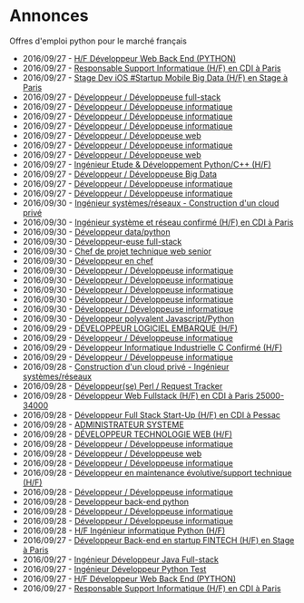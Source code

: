 # Annonces

Offres d'emploi python pour le marché français

* 2016/09/27 - [H/F Développeur Web Back End (PYTHON)](http://www.pyjobs.fr/jobs/details/3100/h-f-developpeur-web-back-end-python "H/F Développeur Web Back End (PYTHON)")
* 2016/09/27 - [Responsable Support Informatique (H/F) en CDI à Paris](http://www.pyjobs.fr/jobs/details/3093/responsable-support-informatique-h-f-en-cdi-a-paris "Responsable Support Informatique (H/F) en CDI à Paris")
* 2016/09/27 - [Stage Dev iOS  #Startup Mobile Big Data (H/F) en Stage à Paris](http://www.pyjobs.fr/jobs/details/3090/stage-dev-ios-startup-mobile-big-data-h-f-en-stage-a-paris "Stage Dev iOS  #Startup Mobile Big Data (H/F) en Stage à Paris")
* 2016/09/27 - [Développeur / Développeuse full-stack](http://www.pyjobs.fr/jobs/details/3106/developpeur-developpeuse-full-stack "Développeur / Développeuse full-stack")
* 2016/09/27 - [Développeur / Développeuse informatique](http://www.pyjobs.fr/jobs/details/3099/developpeur-developpeuse-informatique "Développeur / Développeuse informatique")
* 2016/09/27 - [Développeur / Développeuse informatique](http://www.pyjobs.fr/jobs/details/3103/developpeur-developpeuse-informatique "Développeur / Développeuse informatique")
* 2016/09/27 - [Développeur / Développeuse informatique](http://www.pyjobs.fr/jobs/details/3098/developpeur-developpeuse-informatique "Développeur / Développeuse informatique")
* 2016/09/27 - [Développeur / Développeuse web](http://www.pyjobs.fr/jobs/details/3101/developpeur-developpeuse-web "Développeur / Développeuse web")
* 2016/09/27 - [Développeur / Développeuse informatique](http://www.pyjobs.fr/jobs/details/3096/developpeur-developpeuse-informatique "Développeur / Développeuse informatique")
* 2016/09/27 - [Développeur / Développeuse web](http://www.pyjobs.fr/jobs/details/3089/developpeur-developpeuse-web "Développeur / Développeuse web")
* 2016/09/27 - [Ingénieur Etude & Développement Python/C++ (H/F)](http://www.pyjobs.fr/jobs/details/3094/ingenieur-etude-developpement-python-c-h-f "Ingénieur Etude & Développement Python/C++ (H/F)")
* 2016/09/27 - [Développeur / Développeuse Big Data](http://www.pyjobs.fr/jobs/details/3105/developpeur-developpeuse-big-data "Développeur / Développeuse Big Data")
* 2016/09/27 - [Développeur / Développeuse informatique](http://www.pyjobs.fr/jobs/details/3095/developpeur-developpeuse-informatique "Développeur / Développeuse informatique")
* 2016/09/27 - [Développeur / Développeuse informatique](http://www.pyjobs.fr/jobs/details/3102/developpeur-developpeuse-informatique "Développeur / Développeuse informatique")
* 2016/09/30 - [Ingénieur systèmes/réseaux - Construction d'un cloud privé](http://www.pyjobs.fr/jobs/details/3620/ingenieur-systemes-reseaux-construction-dun-cloud-prive "Ingénieur systèmes/réseaux - Construction d'un cloud privé")
* 2016/09/30 - [Ingénieur système et réseau confirmé (H/F) en CDI à Paris](http://www.pyjobs.fr/jobs/details/3619/ingenieur-systeme-et-reseau-confirme-h-f-en-cdi-a-paris "Ingénieur système et réseau confirmé (H/F) en CDI à Paris")
* 2016/09/30 - [Développeur data/python](http://www.pyjobs.fr/jobs/details/3615/developpeur-data-python "Développeur data/python")
* 2016/09/30 - [Développeur-euse full-stack](http://www.pyjobs.fr/jobs/details/3616/developpeur-euse-full-stack "Développeur-euse full-stack")
* 2016/09/30 - [Chef de projet technique web senior](http://www.pyjobs.fr/jobs/details/3614/chef-de-projet-technique-web-senior "Chef de projet technique web senior")
* 2016/09/30 - [Développeur en chef](http://www.pyjobs.fr/jobs/details/3612/developpeur-en-chef "Développeur en chef")
* 2016/09/30 - [Développeur / Développeuse informatique](http://www.pyjobs.fr/jobs/details/3610/developpeur-developpeuse-informatique "Développeur / Développeuse informatique")
* 2016/09/30 - [Développeur / Développeuse informatique](http://www.pyjobs.fr/jobs/details/3609/developpeur-developpeuse-informatique "Développeur / Développeuse informatique")
* 2016/09/30 - [Développeur / Développeuse informatique](http://www.pyjobs.fr/jobs/details/3611/developpeur-developpeuse-informatique "Développeur / Développeuse informatique")
* 2016/09/30 - [Développeur / Développeuse informatique](http://www.pyjobs.fr/jobs/details/3617/developpeur-developpeuse-informatique "Développeur / Développeuse informatique")
* 2016/09/30 - [Développeur / Développeuse informatique](http://www.pyjobs.fr/jobs/details/3618/developpeur-developpeuse-informatique "Développeur / Développeuse informatique")
* 2016/09/30 - [Développeur polyvalent Javascript/Python](http://www.pyjobs.fr/jobs/details/3613/developpeur-polyvalent-javascript-python "Développeur polyvalent Javascript/Python")
* 2016/09/29 - [DÉVELOPPEUR LOGICIEL EMBARQUE (H/F)](http://www.pyjobs.fr/jobs/details/3608/developpeur-logiciel-embarque-h-f "DÉVELOPPEUR LOGICIEL EMBARQUE (H/F)")
* 2016/09/29 - [Développeur / Développeuse informatique](http://www.pyjobs.fr/jobs/details/3607/developpeur-developpeuse-informatique "Développeur / Développeuse informatique")
* 2016/09/29 - [Développeur Informatique Industrielle C Confirmé (H/F)](http://www.pyjobs.fr/jobs/details/3605/developpeur-informatique-industrielle-c-confirme-h-f "Développeur Informatique Industrielle C Confirmé (H/F)")
* 2016/09/29 - [Développeur / Développeuse informatique](http://www.pyjobs.fr/jobs/details/3606/developpeur-developpeuse-informatique "Développeur / Développeuse informatique")
* 2016/09/28 - [Construction d'un cloud privé - Ingénieur systèmes/réseaux](http://www.pyjobs.fr/jobs/details/3603/construction-dun-cloud-prive-ingenieur-systemes-reseaux "Construction d'un cloud privé - Ingénieur systèmes/réseaux")
* 2016/09/28 - [Développeur(se) Perl / Request Tracker](http://www.pyjobs.fr/jobs/details/3598/developpeur-se-perl-request-tracker "Développeur(se) Perl / Request Tracker")
* 2016/09/28 - [Développeur Web Fullstack (H/F) en CDI à Paris 25000-34000](http://www.pyjobs.fr/jobs/details/3600/developpeur-web-fullstack-h-f-en-cdi-a-paris-25000-34000 "Développeur Web Fullstack (H/F) en CDI à Paris 25000-34000")
* 2016/09/28 - [Développeur Full Stack Start-Up (H/F) en CDI à Pessac](http://www.pyjobs.fr/jobs/details/3601/developpeur-full-stack-start-up-h-f-en-cdi-a-pessac "Développeur Full Stack Start-Up (H/F) en CDI à Pessac")
* 2016/09/28 - [ADMINISTRATEUR SYSTEME](http://www.pyjobs.fr/jobs/details/3591/administrateur-systeme "ADMINISTRATEUR SYSTEME")
* 2016/09/28 - [DÉVELOPPEUR TECHNOLOGIE WEB (H/F)](http://www.pyjobs.fr/jobs/details/3595/developpeur-technologie-web-h-f "DÉVELOPPEUR TECHNOLOGIE WEB (H/F)")
* 2016/09/28 - [Développeur / Développeuse informatique](http://www.pyjobs.fr/jobs/details/3593/developpeur-developpeuse-informatique "Développeur / Développeuse informatique")
* 2016/09/28 - [Développeur / Développeuse web](http://www.pyjobs.fr/jobs/details/3604/developpeur-developpeuse-web "Développeur / Développeuse web")
* 2016/09/28 - [Développeur / Développeuse informatique](http://www.pyjobs.fr/jobs/details/3590/developpeur-developpeuse-informatique "Développeur / Développeuse informatique")
* 2016/09/28 - [Développeur en maintenance évolutive/support technique (H/F)](http://www.pyjobs.fr/jobs/details/3599/developpeur-en-maintenance-evolutive-support-technique-h-f "Développeur en maintenance évolutive/support technique (H/F)")
* 2016/09/28 - [Développeur / Développeuse informatique](http://www.pyjobs.fr/jobs/details/3597/developpeur-developpeuse-informatique "Développeur / Développeuse informatique")
* 2016/09/28 - [Developpeur back-end python](http://www.pyjobs.fr/jobs/details/3592/developpeur-back-end-python "Developpeur back-end python")
* 2016/09/28 - [Développeur / Développeuse informatique](http://www.pyjobs.fr/jobs/details/3596/developpeur-developpeuse-informatique "Développeur / Développeuse informatique")
* 2016/09/28 - [Développeur / Développeuse informatique](http://www.pyjobs.fr/jobs/details/3594/developpeur-developpeuse-informatique "Développeur / Développeuse informatique")
* 2016/09/28 - [H/F Ingénieur informatique Python (H/F)](http://www.pyjobs.fr/jobs/details/3602/h-f-ingenieur-informatique-python-h-f "H/F Ingénieur informatique Python (H/F)")
* 2016/09/27 - [Développeur Back-end en startup FINTECH (H/F) en Stage à Paris](http://www.pyjobs.fr/jobs/details/3582/developpeur-back-end-en-startup-fintech-h-f-en-stage-a-paris "Développeur Back-end en startup FINTECH (H/F) en Stage à Paris")
* 2016/09/27 - [Ingénieur Développeur Java Full-stack](http://www.pyjobs.fr/jobs/details/3577/ingenieur-developpeur-java-full-stack "Ingénieur Développeur Java Full-stack")
* 2016/09/27 - [Ingénieur Développeur Python Test](http://www.pyjobs.fr/jobs/details/3573/ingenieur-developpeur-python-test "Ingénieur Développeur Python Test")
* 2016/09/27 - [H/F Développeur Web Back End (PYTHON)](http://www.pyjobs.fr/jobs/details/3581/h-f-developpeur-web-back-end-python "H/F Développeur Web Back End (PYTHON)")
* 2016/09/27 - [Responsable Support Informatique (H/F) en CDI à Paris](http://www.pyjobs.fr/jobs/details/3574/responsable-support-informatique-h-f-en-cdi-a-paris "Responsable Support Informatique (H/F) en CDI à Paris")

